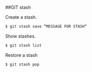 ##GIT stash

Create a stash.

```bash
$ git stash save “MESSAGE FOR STASH”
```

Show stashes.

```bash
$ git stash list
```

Restore a stash

```bash
$ git stash pop
```